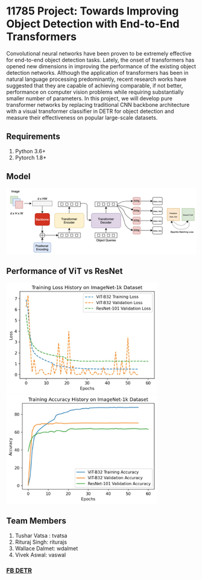 # 11785 Project: Towards Improving Object Detection with End-to-End Transformers

Convolutional neural networks have been proven to be extremely effective for end-to-end object detection tasks. Lately, the onset of transformers has opened new dimensions in improving the performance of the existing object detection networks. Although the application of transformers has been in natural language processing predominantly, recent research works have suggested that they are capable of achieving comparable, if not better, performance on computer vision problems while requiring substantially smaller number of parameters. In this project, we will develop pure transformer networks by replacing traditional CNN backbone architecture with a visual transformer classifier in DETR for object detection and measure their effectiveness on popular large-scale datasets.

## Requirements
1. Python 3.6+
2. Pytorch 1.8+

## Model

![alt text](https://raw.githubusercontent.com/tusharvatsa32/VisTransformers/main/docs/Screen%20Shot%202021-05-06%20at%2011.16.40%20AM.png "model")

## Performance of ViT vs ResNet

<img src="https://raw.githubusercontent.com/tusharvatsa32/VisTransformers/main/docs/plot1.jpeg" alt="drawing" width="400"/> <img src="https://raw.githubusercontent.com/tusharvatsa32/VisTransformers/main/docs/plot2.jpeg" alt="drawing" width="400"/>


## Team Members
1. Tushar Vatsa : tvatsa
2. Rituraj Singh: riturajs
3. Wallace Dalmet: wdalmet
4. Vivek Aswal: vaswal

### [FB DETR](https://github.com/facebookresearch/detr)






